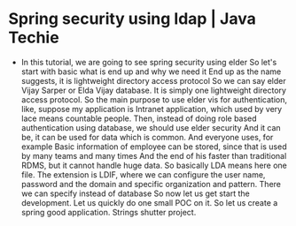 # Spring security using ldap | Java Techie

* In this tutorial, we are going to see spring security using elder So let's start with basic what is end up and why we need it End up as the name suggests, it is lightweight directory access protocol So we can say elder Vijay Sarper or Elda Vijay database. It is simply one lightweight directory access protocol. So the main purpose to use elder vis for authentication, like, suppose my application is Intranet application, which used by very lace means countable people. Then, instead of doing role based authentication using database, we should use elder security And it can be, it can be used for data which is common. And everyone uses, for example Basic information of employee can be stored, since that is used by many teams and many times And the end of his faster than traditional RDMS, but it cannot handle huge data. So basically LDA means here one file. The extension is LDIF, where we can configure the user name, password and the domain and specific organization and pattern. There we can specify instead of database So now let us get start the development. Let us quickly do one small POC on it. So let us create a spring good application. Strings shutter project.
